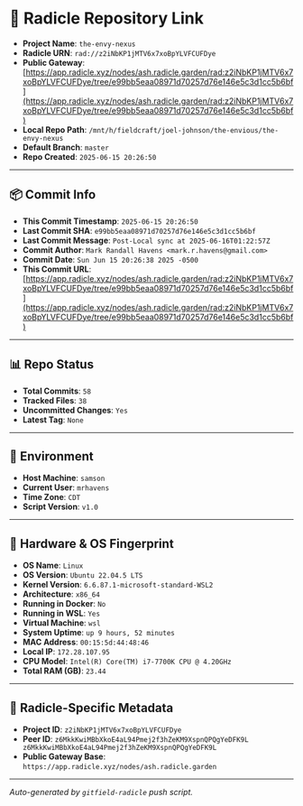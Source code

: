 # 🔗 Radicle Repository Link

- **Project Name**: `the-envy-nexus`
- **Radicle URN**: `rad://z2iNbKP1jMTV6x7xoBpYLVFCUFDye`
- **Public Gateway**: [https://app.radicle.xyz/nodes/ash.radicle.garden/rad:z2iNbKP1jMTV6x7xoBpYLVFCUFDye/tree/e99bb5eaa08971d70257d76e146e5c3d1cc5b6bf](https://app.radicle.xyz/nodes/ash.radicle.garden/rad:z2iNbKP1jMTV6x7xoBpYLVFCUFDye/tree/e99bb5eaa08971d70257d76e146e5c3d1cc5b6bf)
- **Local Repo Path**: `/mnt/h/fieldcraft/joel-johnson/the-envious/the-envy-nexus`
- **Default Branch**: `master`
- **Repo Created**: `2025-06-15 20:26:50`

---

## 📦 Commit Info

- **This Commit Timestamp**: `2025-06-15 20:26:50`
- **Last Commit SHA**: `e99bb5eaa08971d70257d76e146e5c3d1cc5b6bf`
- **Last Commit Message**: `Post-Local sync at 2025-06-16T01:22:57Z`
- **Commit Author**: `Mark Randall Havens <mark.r.havens@gmail.com>`
- **Commit Date**: `Sun Jun 15 20:26:38 2025 -0500`
- **This Commit URL**: [https://app.radicle.xyz/nodes/ash.radicle.garden/rad:z2iNbKP1jMTV6x7xoBpYLVFCUFDye/tree/e99bb5eaa08971d70257d76e146e5c3d1cc5b6bf](https://app.radicle.xyz/nodes/ash.radicle.garden/rad:z2iNbKP1jMTV6x7xoBpYLVFCUFDye/tree/e99bb5eaa08971d70257d76e146e5c3d1cc5b6bf)

---

## 📊 Repo Status

- **Total Commits**: `58`
- **Tracked Files**: `38`
- **Uncommitted Changes**: `Yes`
- **Latest Tag**: `None`

---

## 🧭 Environment

- **Host Machine**: `samson`
- **Current User**: `mrhavens`
- **Time Zone**: `CDT`
- **Script Version**: `v1.0`

---

## 🧬 Hardware & OS Fingerprint

- **OS Name**: `Linux`
- **OS Version**: `Ubuntu 22.04.5 LTS`
- **Kernel Version**: `6.6.87.1-microsoft-standard-WSL2`
- **Architecture**: `x86_64`
- **Running in Docker**: `No`
- **Running in WSL**: `Yes`
- **Virtual Machine**: `wsl`
- **System Uptime**: `up 9 hours, 52 minutes`
- **MAC Address**: `00:15:5d:44:48:46`
- **Local IP**: `172.28.107.95`
- **CPU Model**: `Intel(R) Core(TM) i7-7700K CPU @ 4.20GHz`
- **Total RAM (GB)**: `23.44`

---

## 🌱 Radicle-Specific Metadata

- **Project ID**: `z2iNbKP1jMTV6x7xoBpYLVFCUFDye`
- **Peer ID**: `z6MkkKwiMBbXkoE4aL94Pmej2f3hZeKM9XspnQPQgYeDFK9L
z6MkkKwiMBbXkoE4aL94Pmej2f3hZeKM9XspnQPQgYeDFK9L`
- **Public Gateway Base**: `https://app.radicle.xyz/nodes/ash.radicle.garden`

---

_Auto-generated by `gitfield-radicle` push script._
